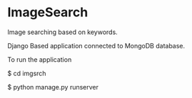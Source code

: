 # ImageSearch

Image searching based on keywords. 

Django Based application connected to MongoDB database. 

To run the application

$ cd imgsrch

$ python manage.py runserver



